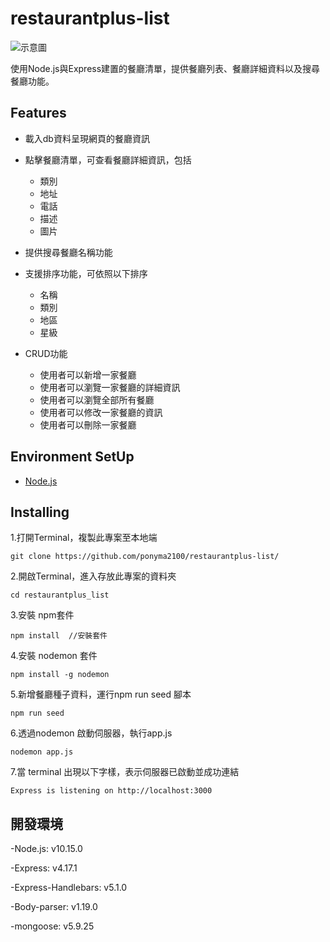 # restaurantplus-list
![示意圖](https://i.imgur.com/I8h5dpX.png)

使用Node.js與Express建置的餐廳清單，提供餐廳列表、餐廳詳細資料以及搜尋餐廳功能。

## Features

- 載入db資料呈現網頁的餐廳資訊
- 點擊餐廳清單，可查看餐廳詳細資訊，包括
  - 類別
  - 地址
  - 電話
  - 描述
  - 圖片
- 提供搜尋餐廳名稱功能
- 支援排序功能，可依照以下排序
  - 名稱
  - 類別
  - 地區
  - 星級

- CRUD功能
  - 使用者可以新增一家餐廳
  - 使用者可以瀏覽一家餐廳的詳細資訊
  - 使用者可以瀏覽全部所有餐廳
  - 使用者可以修改一家餐廳的資訊
  - 使用者可以刪除一家餐廳

## Environment SetUp

 - [Node.js](https://nodejs.org/en/ "title text!")
 
## Installing 

1.打開Terminal，複製此專案至本地端

```
git clone https://github.com/ponyma2100/restaurantplus-list/
```

2.開啟Terminal，進入存放此專案的資料夾

```
cd restaurantplus_list
```

3.安裝 npm套件

```
npm install  //安裝套件
```

4.安裝 nodemon 套件

```
npm install -g nodemon
```

5.新增餐廳種子資料，運行npm run seed 腳本

```
npm run seed
```

6.透過nodemon 啟動伺服器，執行app.js

```
nodemon app.js
```

7.當 terminal 出現以下字樣，表示伺服器已啟動並成功連結

```
Express is listening on http://localhost:3000
```

## 開發環境

-Node.js: v10.15.0

-Express: v4.17.1

-Express-Handlebars: v5.1.0

-Body-parser: v1.19.0

-mongoose: v5.9.25

